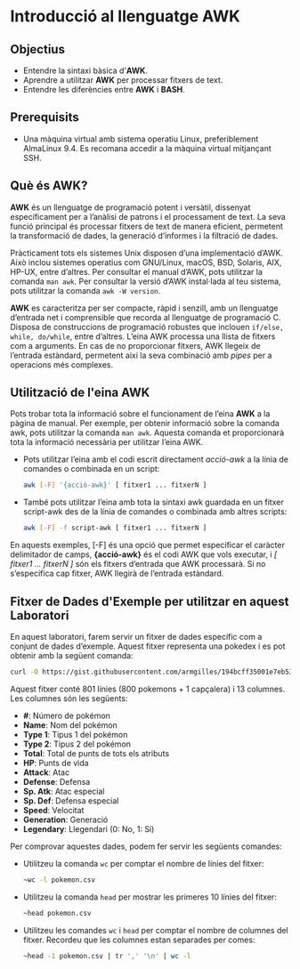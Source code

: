 # Introducció al llenguatge AWK

## Objectius

* Entendre la sintaxi bàsica d'**AWK**.
* Aprendre a utilitzar **AWK** per processar fitxers de text.
* Entendre les diferències entre **AWK** i **BASH**.

## Prerequisits

* Una màquina virtual amb sistema operatiu Linux, preferiblement AlmaLinux 9.4. Es recomana accedir a la màquina virtual mitjançant SSH.

## Què és AWK?

**AWK** és un llenguatge de programació potent i versàtil, dissenyat específicament per a l’anàlisi de patrons i el processament de text. La seva funció principal és processar fitxers de text de manera eficient, permetent la transformació de dades, la generació d’informes i la filtració de dades.

Pràcticament tots els sistemes Unix disposen d’una implementació d’AWK. Això inclou sistemes operatius com GNU/Linux, macOS, BSD, Solaris, AIX, HP-UX, entre d’altres. Per consultar el manual d’AWK, pots utilitzar la comanda `man awk`. Per consultar la versió d’AWK instal·lada al teu sistema, pots utilitzar la comanda `awk -W version`.

**AWK** es caracteritza per ser compacte, ràpid i senzill, amb un llenguatge d’entrada net i comprensible que recorda al llenguatge de programació C. Disposa de construccions de programació robustes que inclouen `if/else, while, do/while`, entre d’altres. L’eina AWK processa una llista de fitxers com a arguments. En cas de no proporcionar fitxers, AWK llegeix de l’entrada estàndard, permetent així la seva combinació amb *pipes* per a operacions més complexes.

## Utilització de l'eina AWK

Pots trobar tota la informació sobre el funcionament de l’eina **AWK** a la pàgina de manual. Per exemple, per obtenir informació sobre la comanda awk, pots utilitzar la comanda `man awk`. Aquesta comanda et proporcionarà tota la informació necessària per utilitzar l’eina AWK.

* Pots utilitzar l’eina amb el codi escrit directament *acció-awk* a la línia de comandes o combinada en un script:

    ```sh
    awk [-F] '{acció-awk}' [ fitxer1 ... fitxerN ]
    ```

* També pots utilitzar l’eina amb tota la sintaxi awk guardada en un fitxer script-awk des de la línia de comandes o combinada amb altres scripts:
  
    ```sh
    awk [-F] -f script-awk [ fitxer1 ... fitxerN ]
    ```

En aquests exemples, [-F] és una opció que permet especificar el caràcter delimitador de camps, **{acció-awk}** és el codi AWK que vols executar, i *[ fitxer1 ... fitxerN ]* són els fitxers d’entrada que AWK processarà. Si no s’especifica cap fitxer, AWK llegirà de l’entrada estàndard.

## Fitxer de Dades d'Exemple per utilitzar en aquest Laboratori

En aquest laboratori, farem servir un fitxer de dades específic com a conjunt de dades d’exemple. Aquest fitxer representa una pokedex i es pot obtenir amb la següent comanda:

```bash
curl -O https://gist.githubusercontent.com/armgilles/194bcff35001e7eb53a2a8b441e8b2c6/raw/92200bc0a673d5ce2110aaad4544ed6c4010f687/pokemon.csv
```

Aquest fitxer conté 801 línies (800 pokemons + 1 capçalera) i 13 columnes. Les columnes són les següents:

* **#**: Número de pokémon
* **Name**: Nom del pokémon
* **Type 1**: Tipus 1 del pokémon
* **Type 2**: Tipus 2 del pokémon
* **Total**: Total de punts de tots els atributs
* **HP**: Punts de vida
* **Attack**: Atac
* **Defense**: Defensa
* **Sp. Atk**: Atac especial
* **Sp. Def**: Defensa especial
* **Speed**: Velocitat
* **Generation**: Generació
* **Legendary**: Llegendari (0: No, 1: Sí)

Per comprovar aquestes dades, podem fer servir les següents comandes:

* Utilitzeu la comanda `wc` per comptar el nombre de línies del fitxer:

    ```bash
    ~wc -l pokemon.csv
    ```

* Utilitzeu la comanda `head` per mostrar les primeres 10 línies del fitxer:

    ```bash
    ~head pokemon.csv
    ```

* Utilitzeu les comandes `wc` i `head` per comptar el nombre de columnes del fitxer. Recordeu que les columnes estan separades per comes:

    ```bash
    ~head -1 pokemon.csv | tr ',' '\n' | wc -l
    ```
